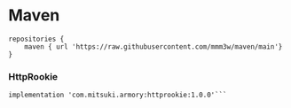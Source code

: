 # Maven
```
repositories {
    maven { url 'https://raw.githubusercontent.com/mmm3w/maven/main'}
}
```

### HttpRookie
```
implementation 'com.mitsuki.armory:httprookie:1.0.0'```
